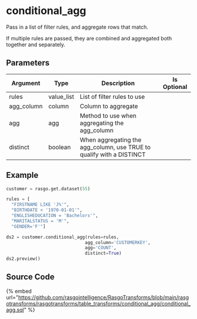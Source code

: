 # conditional_agg

Pass in a list of filter rules, and aggregate rows that match.

If multiple rules are passed, they are combined and aggregated both together and separately.


## Parameters

|  Argument  |    Type    |                             Description                              | Is Optional |
| ---------- | ---------- | -------------------------------------------------------------------- | ----------- |
| rules      | value_list | List of filter rules to use                                          |             |
| agg_column | column     | Column to aggregate                                                  |             |
| agg        | agg        | Method to use when aggregating the agg_column                        |             |
| distinct   | boolean    | When aggregating the agg_column, use TRUE to qualify with a DISTINCT |             |


## Example

```python
customer = rasgo.get.dataset(55)

rules = [
  "FIRSTNAME LIKE 'J%'",
  "BIRTHDATE < '1970-01-01'",
  "ENGLISHEDUCATION = 'Bachelors'",
  "MARITALSTATUS = 'M'",
  "GENDER='F'"]

ds2 = customer.conditional_agg(rules=rules,
                              agg_column='CUSTOMERKEY',
                              agg='COUNT',
                              distinct=True)
ds2.preview()
```

## Source Code

{% embed url="https://github.com/rasgointelligence/RasgoTransforms/blob/main/rasgotransforms/rasgotransforms/table_transforms/conditional_agg/conditional_agg.sql" %}